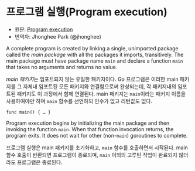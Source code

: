 # 프로그램 실행(Program execution)

 * 원문: [Program execution](https://golang.org/ref/spec#Program_execution)
 * 번역자: Jhonghee Park (@jhonghee)

A complete program is created by linking a single, unimported package called the *main package* with all the packages it imports, transitively. The main package must have package name `main` and declare a function `main` that takes no arguments and returns no value.

*main 패키지*는 임포트되지 않는 유일한 패키지이다. Go 프로그램은 이러한 main 패키지를 그 자체내 임포트된 모든 패키지와 연결함으로써 완성되는데, 각 패키지내의 임포트된 패키지도 이 과정에서 함께 연결된다. main 패키지는 `main`이라는 패키지  이름을 사용하여야만 하며 `main` 함수를 선언하되 인수가 없고 리턴값도 없다.

```
func main() { … }
```

Program execution begins by initializing the main package and then invoking the function `main`. When that function invocation returns, the program exits. It does not wait for other (non-`main`) goroutines to complete.

프로그램 실행은 main 패키지를 초기화하고, `main` 함수를 호출하면서 시작된다.
main 함수 호출이 반환되면 프로그램이 종료되며, `main` 이외의 고루틴 작업이 완료되지 않더라도 프로그램은 종료된다.
